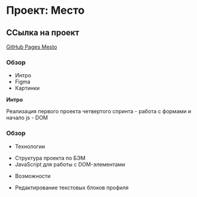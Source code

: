 # Проект: Место
## ССылка на проект
[GitHub Pages Mesto](https://avinslab.github.io/mesto/)

### Обзор
* Интро
* Figma
* Картинки

**Интро**

Реализация первого проекта четвертого спринта - работа с формами и начало js - DOM

### Обзор

* Технологии
- Структура проекта по БЭМ
- JavaScript для работы с DOM-элементами
* Возможности
- Редактирование текстовых блоков профиля


